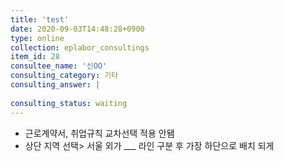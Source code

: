 ```yaml
---
title: 'test'
date: 2020-09-03T14:48:28+0900
type: online
collection: eplabor_consultings
item_id: 28
consultee_name: '신OO'
consulting_category: 기타
consulting_answer: |
    
consulting_status: waiting
---
```


- 근로계약서, 취업규칙 교차선택 적용 안됌
- 상단 지역 선택&gt; 서울 외가 ___ 라인 구분 후 가장 하단으로 배치 되게


